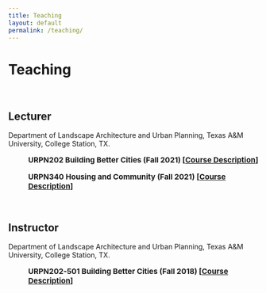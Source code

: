 ```yaml
---
title: Teaching
layout: default
permalink: /teaching/
---
```


# Teaching 
<br />

<h2>Lecturer</h2>

<p>Department of Landscape Architecture and Urban Planning, Texas A&M University, College Station, TX.</p> 

<p style="padding-left: 40px; font-size: 15px;">
    <b>URPN202 Building Better Cities (Fall 2021) 
            [<a href="javascript:void(0);" onclick="showdropinfo('URPN202_Fall2021');" style="font-size= 15px;">Course Description</a>]
    </b>
</p>

<div id='URPN202_Fall2021' class="abstractcollapsed" style="display:none; font-size: 15px;">
    This course aims to introduce students to contemporary issues of urbanization, past influences and current practice of public city/urban planning in the United States. One of the many definitions of city planning is “a systematic, creative way to influence the future of neighborhoods, cities, rural and metropolitan areas, an entire nation and even the world” to improve the welfare and quality of life for residents in the community. Planning in this context involves making decisions and taking action related to issues that affect the entire community such as land use, transportation, housing, social services, community and economic development, environmental quality, and so on. Students will learn about the tools, techniques and challenges of being a planner, issues that affect planning, concepts related to planning processes, as well as the various fields of planning. <br><br>
    This course provides a strong foundation for students who wish to pursue advanced study in planning or related disciplines. For those choosing other career paths, this class also aims to provide students with the knowledge and skills that they can use in their desired fields of study and as active citizens in their respective communities.<br><br>
</div>

<p style="padding-left: 40px; font-size: 15px;">
    <b>URPN340 Housing and Community (Fall 2021) 
        [<a href="javascript:void(0);" onclick="showdropinfo('URPN340_Fall2021');" style="font-size= 15px;">Course Description</a>]
    </b>
</p>

<div id='URPN340_Fall2021' class="abstractcollapsed" style="display:none; font-size: 15px;">
    This course is designed to help students explore the complexity of housing and housing-related issues from a planning perspective. You will develop a basic understanding of the housing market, its relationship to community development, its importance to communities and the U.S. economy and major housing challenges facing the US.  <br/>
    <br/>
    A wide variety of topics will be discussed, including the use and meaning of housing; the development of Federal, State, and local housing policy; the changing dynamics of housing policy; the housing market; housing finance; the challenge of providing affordable housing; and the relationship of housing to community development and neighborhood transformation. Class time will be devoted to lectures, class discussions, group discussions and films.<br><br>  
</div>

<br />

<h2>Instructor</h2>

<p>Department of Landscape Architecture and Urban Planning, Texas A&M University, College Station, TX.</p>

<p style="padding-left: 40px; font-size: 15px;">
    <b>URPN202-501 Building Better Cities (Fall 2018) 
        [<a href="javascript:void(0);" onclick="showdropinfo('URPN202-501_Fall2018');" style="font-size= 15px;">Course Description</a>]
    </b>
</p>

<div id='URPN202-501_Fall2018' class="abstractcollapsed" style="display:none; font-size: 15px;">
    This course aims to introduce students to contemporary issues of urbanization, past influences and current practice of public planning in the United States. One of the many definitions of city planning is “a systematic, creative way to influence the future of neighborhoods, cities, rural and metropolitan areas, an entire nation and even the world” to improve the welfare and quality of life for residents in the community. Planning in this context involves making decisions and taking action related to issues that affect the entire community such as land use, transportation, housing, social services, community and economic development, environmental quality, and so on. Students will learn about the tools, techni ques and challenges of being a planner, issues that affect planning, concepts related to planning processes, as well as the various fields of planning.<br/>
    <br/>
    This course provides a strong foundation for students who wish to pursue advanced study in planning or related disciplines. For those choosing other career paths, this class also aims to provide students with the knowledge and skills that they can use in their desired fields of study and as active citizens in their respective communities.<br><br>
</div>

